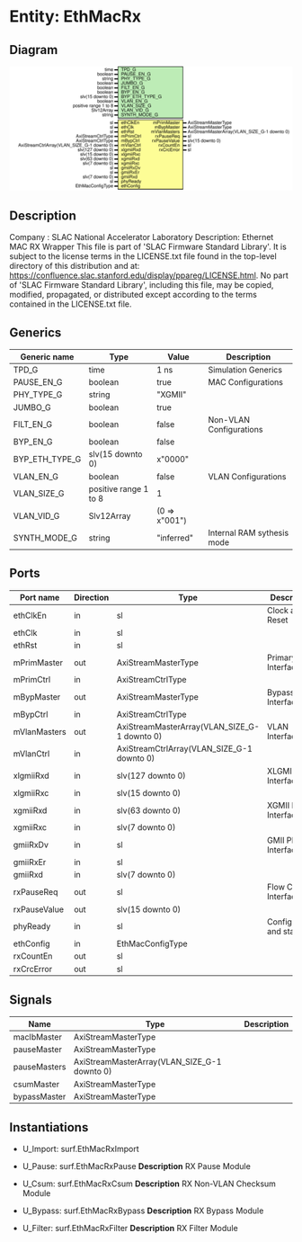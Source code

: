 # Entity: EthMacRx

## Diagram

![Diagram](EthMacRx.svg "Diagram")
## Description

Company    : SLAC National Accelerator Laboratory
Description: Ethernet MAC RX Wrapper
This file is part of 'SLAC Firmware Standard Library'.
It is subject to the license terms in the LICENSE.txt file found in the
top-level directory of this distribution and at:
   https://confluence.slac.stanford.edu/display/ppareg/LICENSE.html.
No part of 'SLAC Firmware Standard Library', including this file,
may be copied, modified, propagated, or distributed except according to
the terms contained in the LICENSE.txt file.
## Generics

| Generic name   | Type                  | Value         | Description                 |
| -------------- | --------------------- | ------------- | --------------------------- |
| TPD_G          | time                  | 1 ns          | Simulation Generics         |
| PAUSE_EN_G     | boolean               | true          | MAC Configurations          |
| PHY_TYPE_G     | string                | "XGMII"       |                             |
| JUMBO_G        | boolean               | true          |                             |
| FILT_EN_G      | boolean               | false         | Non-VLAN Configurations     |
| BYP_EN_G       | boolean               | false         |                             |
| BYP_ETH_TYPE_G | slv(15 downto 0)      | x"0000"       |                             |
| VLAN_EN_G      | boolean               | false         | VLAN Configurations         |
| VLAN_SIZE_G    | positive range 1 to 8 | 1             |                             |
| VLAN_VID_G     | Slv12Array            | (0 => x"001") |                             |
| SYNTH_MODE_G   | string                | "inferred"    | Internal RAM sythesis mode  |
## Ports

| Port name    | Direction | Type                                         | Description              |
| ------------ | --------- | -------------------------------------------- | ------------------------ |
| ethClkEn     | in        | sl                                           | Clock and Reset          |
| ethClk       | in        | sl                                           |                          |
| ethRst       | in        | sl                                           |                          |
| mPrimMaster  | out       | AxiStreamMasterType                          | Primary Interface        |
| mPrimCtrl    | in        | AxiStreamCtrlType                            |                          |
| mBypMaster   | out       | AxiStreamMasterType                          | Bypass Interface         |
| mBypCtrl     | in        | AxiStreamCtrlType                            |                          |
| mVlanMasters | out       | AxiStreamMasterArray(VLAN_SIZE_G-1 downto 0) | VLAN Interfaces          |
| mVlanCtrl    | in        | AxiStreamCtrlArray(VLAN_SIZE_G-1 downto 0)   |                          |
| xlgmiiRxd    | in        | slv(127 downto 0)                            | XLGMII PHY Interface     |
| xlgmiiRxc    | in        | slv(15 downto 0)                             |                          |
| xgmiiRxd     | in        | slv(63 downto 0)                             | XGMII PHY Interface      |
| xgmiiRxc     | in        | slv(7 downto 0)                              |                          |
| gmiiRxDv     | in        | sl                                           | GMII PHY Interface       |
| gmiiRxEr     | in        | sl                                           |                          |
| gmiiRxd      | in        | slv(7 downto 0)                              |                          |
| rxPauseReq   | out       | sl                                           | Flow Control Interface   |
| rxPauseValue | out       | slv(15 downto 0)                             |                          |
| phyReady     | in        | sl                                           | Configuration and status |
| ethConfig    | in        | EthMacConfigType                             |                          |
| rxCountEn    | out       | sl                                           |                          |
| rxCrcError   | out       | sl                                           |                          |
## Signals

| Name         | Type                                         | Description |
| ------------ | -------------------------------------------- | ----------- |
| macIbMaster  | AxiStreamMasterType                          |             |
| pauseMaster  | AxiStreamMasterType                          |             |
| pauseMasters | AxiStreamMasterArray(VLAN_SIZE_G-1 downto 0) |             |
| csumMaster   | AxiStreamMasterType                          |             |
| bypassMaster | AxiStreamMasterType                          |             |
## Instantiations

- U_Import: surf.EthMacRxImport
- U_Pause: surf.EthMacRxPause
**Description**
RX Pause Module

- U_Csum: surf.EthMacRxCsum
**Description**
RX Non-VLAN Checksum Module

- U_Bypass: surf.EthMacRxBypass
**Description**
RX Bypass Module

- U_Filter: surf.EthMacRxFilter
**Description**
RX Filter Module

